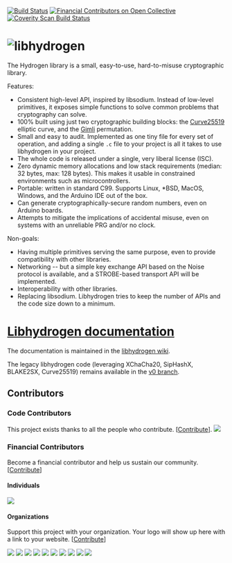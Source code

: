 [![Build Status](https://travis-ci.org/jedisct1/libhydrogen.svg?branch=master)](https://travis-ci.org/jedisct1/libhydrogen?branch=master)
[![Financial Contributors on Open Collective](https://opencollective.com/libhydrogen/all/badge.svg?label=financial+contributors)](https://opencollective.com/libhydrogen) [![Coverity Scan Build Status](https://scan.coverity.com/projects/13315/badge.svg)](https://scan.coverity.com/projects/13315)

![libhydrogen](https://raw.github.com/jedisct1/libhydrogen/master/logo.png)
==============

The Hydrogen library is a small, easy-to-use, hard-to-misuse cryptographic library.

Features:
- Consistent high-level API, inspired by libsodium. Instead of low-level primitives, it exposes simple functions to solve common problems that cryptography can solve.
- 100% built using just two cryptographic building blocks: the [Curve25519](https://cr.yp.to/ecdh.html) elliptic curve, and the [Gimli](https://csrc.nist.gov/CSRC/media/Projects/Lightweight-Cryptography/documents/round-1/spec-doc/gimli-spec.pdf) permutation.
- Small and easy to audit. Implemented as one tiny file for every set of operation, and adding a single `.c` file to your project is all it takes to use libhydrogen in your project.
- The whole code is released under a single, very liberal license (ISC).
- Zero dynamic memory allocations and low stack requirements (median: 32 bytes, max: 128 bytes). This makes it usable in constrained environments such as microcontrollers.
- Portable: written in standard C99. Supports Linux, *BSD, MacOS, Windows, and the Arduino IDE out of the box.
- Can generate cryptographically-secure random numbers, even on Arduino boards.
- Attempts to mitigate the implications of accidental misuse, even on systems with an unreliable PRG and/or no clock.

Non-goals:
- Having multiple primitives serving the same purpose, even to provide compatibility with other libraries.
- Networking -- but a simple key exchange API based on the Noise protocol is available, and a STROBE-based transport API will be implemented.
- Interoperability with other libraries.
- Replacing libsodium. Libhydrogen tries to keep the number of APIs and the code size down to a minimum.

# [Libhydrogen documentation](https://github.com/jedisct1/libhydrogen/wiki)

The documentation is maintained in the [libhydrogen wiki](https://github.com/jedisct1/libhydrogen/wiki).

The legacy libhydrogen code (leveraging XChaCha20, SipHashX, BLAKE2SX, Curve25519) remains available in the [v0 branch](https://github.com/jedisct1/libhydrogen/tree/v0).

## Contributors

### Code Contributors

This project exists thanks to all the people who contribute. [[Contribute](CONTRIBUTING.md)].
<a href="https://github.com/jedisct1/libhydrogen/graphs/contributors"><img src="https://opencollective.com/libhydrogen/contributors.svg?width=890&button=false" /></a>

### Financial Contributors

Become a financial contributor and help us sustain our community. [[Contribute](https://opencollective.com/libhydrogen/contribute)]

#### Individuals

<a href="https://opencollective.com/libhydrogen"><img src="https://opencollective.com/libhydrogen/individuals.svg?width=890"></a>

#### Organizations

Support this project with your organization. Your logo will show up here with a link to your website. [[Contribute](https://opencollective.com/libhydrogen/contribute)]

<a href="https://opencollective.com/libhydrogen/organization/0/website"><img src="https://opencollective.com/libhydrogen/organization/0/avatar.svg"></a>
<a href="https://opencollective.com/libhydrogen/organization/1/website"><img src="https://opencollective.com/libhydrogen/organization/1/avatar.svg"></a>
<a href="https://opencollective.com/libhydrogen/organization/2/website"><img src="https://opencollective.com/libhydrogen/organization/2/avatar.svg"></a>
<a href="https://opencollective.com/libhydrogen/organization/3/website"><img src="https://opencollective.com/libhydrogen/organization/3/avatar.svg"></a>
<a href="https://opencollective.com/libhydrogen/organization/4/website"><img src="https://opencollective.com/libhydrogen/organization/4/avatar.svg"></a>
<a href="https://opencollective.com/libhydrogen/organization/5/website"><img src="https://opencollective.com/libhydrogen/organization/5/avatar.svg"></a>
<a href="https://opencollective.com/libhydrogen/organization/6/website"><img src="https://opencollective.com/libhydrogen/organization/6/avatar.svg"></a>
<a href="https://opencollective.com/libhydrogen/organization/7/website"><img src="https://opencollective.com/libhydrogen/organization/7/avatar.svg"></a>
<a href="https://opencollective.com/libhydrogen/organization/8/website"><img src="https://opencollective.com/libhydrogen/organization/8/avatar.svg"></a>
<a href="https://opencollective.com/libhydrogen/organization/9/website"><img src="https://opencollective.com/libhydrogen/organization/9/avatar.svg"></a>
